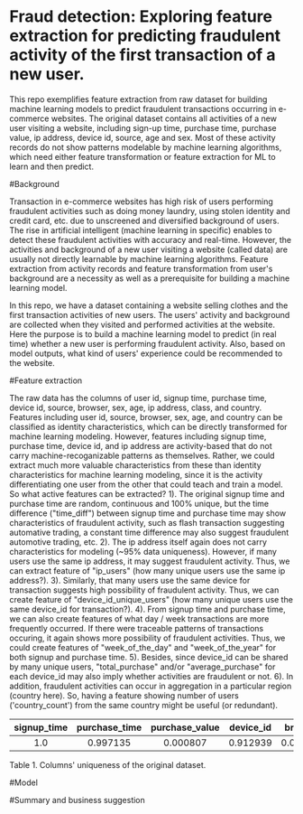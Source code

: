 # Fraud detection: Exploring feature extraction for predicting fraudulent activity of the first transaction of a new user.

This repo exemplifies feature extraction from raw dataset for building machine learning models to predict fraudulent transactions occurring in e-commerce websites. The original dataset contains all activities of a new user visiting a website, including sign-up time, purchase time, purchase value, ip address, device id, source, age and sex. Most of these activity records do not show patterns modelable by machine learning algorithms, which need either feature transformation or feature extraction for ML to learn and then predict. 

#Background
  
  Transaction in e-commerce websites has high risk of users performing fraudulent activities such as doing money laundry, using stolen identity and credit card, etc. due to unscreened and diversified background of users. The rise in artificial intelligent (machine learning in specific) enables to detect these fraudulent activities with accuracy and real-time. However, the activities and background of a new user visiting a website (called data) are usually not directly learnable by machine learning algorithms. Feature extraction from activity records and feature transformation from user's background are a necessity as well as a prerequisite for building a machine learning model.
    
   In this repo, we have a dataset containing a website selling clothes and the first transaction activities of new users. The users' activity and background are collected when they visited and performed activities at the website. Here the purpose is to build a machine learning model to predict (in real time) whether a new user is performing fraudulent activity. Also, based on model outputs, what kind of users' experience could be recommended to the website.

#Feature extraction

  The raw data has the columns of user id, signup time, purchase time, device id, source, browser, sex, age, ip address, class, and country. Features including user id, source, browser, sex, age, and country can be classified as identity characteristics, which can be directly transformed for machine learning modeling. However, features including signup time, purchase time, device id, and ip address are activity-based that do not carry machine-recoganizable patterns as themselves. Rather, we could extract much more valuable characteristics from these than identity characteristics for machine learning modeling, since it is the activity differentiating one user from the other that could teach and train a model. So what active features can be extracted?
  1). The original signup time and purchase time are random, continuous and 100% unique, but the time difference ("time_diff") between signup time and purchase time may show characteristics of fraudulent activity, such as flash transaction suggesting automative trading, a constant time difference may also suggest fraudulent automotive trading, etc.
  2). The ip address itself again does not carry characteristics for modeling (~95% data uniqueness). However, if many users use the same ip address, it may suggest fraudulent activity. Thus, we can extract feature of "ip_users" (how many unique users use the same ip address?).
  3). Similarly, that many users use the same device for transaction suggests high possibility of fraudulent activity. Thus, we can create feature of "device_id_unique_users" (how many unique users use the same device_id for transaction?).
  4). From signup time and purchase time, we can also create features of what day / week transactions are more frequently occurred. If there were traceable patterns of transactions occuring, it again shows more possibility of fraudulent activities. Thus, we could create features of "week_of_the_day" and "week_of_the_year" for both signup and purchase time.
  5). Besides, since device_id can be shared by many unique users, "total_purchase" and/or "average_purchase" for each device_id may also imply whether activities are fraudulent or not.
  6). In addition, fraudulent activities can occur in aggregation in a particular region (country here). So, having a feature showing number of users ('country_count') from the same country might be useful (or redundant).
  
  |signup_time|purchase_time|purchase_value|device_id|browser|age|ip_address|country|
  |:---:|:---:|:---:|:---:|:---:|:---:|:---:|:---:|
  |1.0|0.997135|0.000807|0.912939|0.000033|0.000384|0.949706|0.001198|

  Table 1. Columns' uniqueness of the original dataset.

#Model

#Summary and business suggestion
